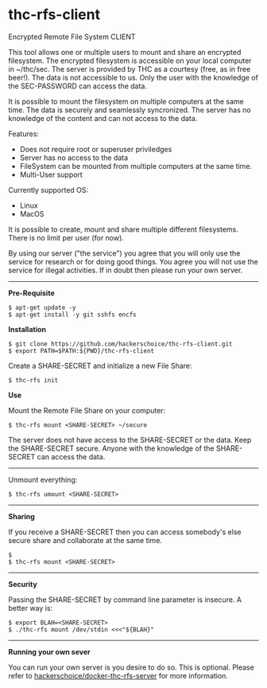 # thc-rfs-client
Encrypted Remote File System CLIENT

This tool allows one or multiple users to mount and share an encrypted filesystem. The encrypted filesystem is accessible on your local computer in ~/thc/sec. The server is provided by THC as a courtesy (free, as in free beer!). The data is not accessible to us. Only the user with the knowledge of the SEC-PASSWORD can access the data.

It is possible to mount the filesystem on multiple computers at the same time. The data is securely and seamlessly syncronized. The server has no knowledge of the content and can not access to the data.

Features:  
- Does not require root or superuser priviledges
- Server has no access to the data
- FileSystem can be mounted from multiple computers at the same time.
- Multi-User support

Currently supported OS:  
- Linux  
- MacOS  

It is possible to create, mount and share multiple different filesystems. There is no limit per user (for now). 

By using our server ("the service") you agree that you will only use the service for research or for doing good things. You agree you will not use the service for illegal activities. If in doubt then please run your own server.

---
**Pre-Requisite**
```
$ apt-get update -y
$ apt-get install -y git sshfs encfs
```

**Installation**
```
$ git clone https://github.com/hackerschoice/thc-rfs-client.git
$ export PATH=$PATH:${PWD}/thc-rfs-client
```

Create a SHARE-SECRET and initialize a new File Share:
```
$ thc-rfs init
```

**Use**

Mount the Remote File Share on your computer:
```
$ thc-rfs mount <SHARE-SECRET> ~/secure
```

The server does not have access to the SHARE-SECRET or the data. Keep the SHARE-SECRET secure. Anyone with the knowledge of the SHARE-SECRET can access the data.

---
Unmount everything:
```
$ thc-rfs umount <SHARE-SECRET>
```

---
**Sharing**

If you receive a SHARE-SECRET then you can access somebody's else secure share and collaborate at the same time. 
```
$ 
$ thc-rfs mount <SHARE-SECRET>
```

---
**Security**

Passing the SHARE-SECRET by command line parameter is insecure. A better way is:
```
$ export BLAH=<SHARE-SECRET>
$ ./thc-rfs mount /dev/stdin <<<"${BLAH}"
```

---
**Running your own sever**

You can run your own server is you desire to do so. This is optional. Please refer to [hackerschoice/docker-thc-rfs-server](https://github.com/hackerschoice/docker-thc-rfs-server) for more information.
